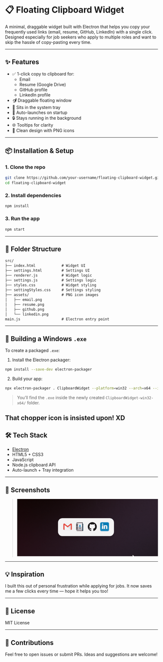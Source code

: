 # 📋 Floating Clipboard Widget

A minimal, draggable widget built with Electron that helps you copy your frequently used links (email, resume, GitHub, LinkedIn) with a single click. Designed especially for job seekers who apply to multiple roles and want to skip the hassle of copy-pasting every time.

&#x20;

---

## ✨ Features

- ✅ 1-click copy to clipboard for:
  - Email
  - Resume (Google Drive)
  - GitHub profile
  - LinkedIn profile
- 🮲 Draggable floating window
- 🧰 Sits in the system tray
- 🔀 Auto-launches on startup
- 🔒 Stays running in the background
- 🌐 Tooltips for clarity
- 🎨 Clean design with PNG icons

---

## 📦 Installation & Setup

### 1. Clone the repo

```bash
git clone https://github.com/your-username/floating-clipboard-widget.git
cd floating-clipboard-widget
```

### 2. Install dependencies

```bash
npm install
```

### 3. Run the app

```bash
npm start
```

---

## 📁 Folder Structure

```
src/
├── index.html            # Widget UI
├── settings.html         # Settings UI
├── renderer.js           # Widget logic
├── settings.js           # Settings logic
├── styles.css            # Widget styling
├── settingStyles.css     # Settings styling
├── assets/               # PNG icon images
│   ├── email.png
│   ├── resume.png
│   ├── github.png
│   └── linkedin.png
main.js                   # Electron entry point
```

---

## 🔧 Building a Windows `.exe`

To create a packaged `.exe`:

1. Install the Electron packager:

```bash
npm install --save-dev electron-packager
```

2. Build your app:

```bash
npx electron-packager . ClipboardWidget --platform=win32 --arch=x64 --icon=src/assets/chopper.ico --overwrite
```

> You’ll find the `.exe` inside the newly created `ClipboardWidget-win32-x64/` folder.

## That chopper icon is insisted upon! XD

## 🛠 Tech Stack

- [Electron](https://www.electronjs.org/)
- HTML5 + CSS3
- JavaScript
- Node.js clipboard API
- Auto-launch + Tray integration

---

## 📸 Screenshots

> ![Widget Demo](demo.gif)

---

## 💡 Inspiration

I built this out of personal frustration while applying for jobs. It now saves me a few clicks every time — hope it helps you too!

---

## 📄 License

MIT License

---

## 🙌 Contributions

Feel free to open issues or submit PRs. Ideas and suggestions are welcome!

